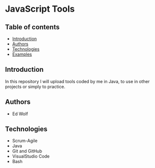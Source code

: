# JavaScript Tools

## Table of contents
* [Introduction](#Introduction)
* [Authors](#Authors)
* [Technologies](#Technologies)
* [Examples](#Examples)

## Introduction
In this repository I will upload tools coded by me in Java, to use in other projects or simply to practice.

## Authors
* Ed Wolf


## Technologies
* Scrum-Agile
* Java
* Git and GitHub
* VisualStudio Code
* Bash
